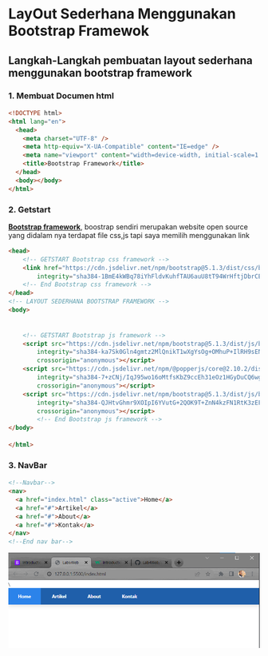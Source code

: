 # LayOut Sederhana Menggunakan Bootstrap Framewok

## Langkah-Langkah pembuatan layout sederhana menggunakan bootstrap framework

### 1. **Membuat Documen html**

```html
<!DOCTYPE html>
<html lang="en">
  <head>
    <meta charset="UTF-8" />
    <meta http-equiv="X-UA-Compatible" content="IE=edge" />
    <meta name="viewport" content="width=device-width, initial-scale=1.0" />
    <title>Bootstrap Framework</title>
  </head>
  <body></body>
</html>
```

### 2. Getstart

**[Bootstrap framework](https://getbootstrap.com/)**, boostrap sendiri merupakan website open source yang didalam nya terdapat file css,js tapi saya memilih menggunakan link

```html
<head>
    <!-- GETSTART Bootstrap css framework -->
    <link href="https://cdn.jsdelivr.net/npm/bootstrap@5.1.3/dist/css/bootstrap.min.css" rel="stylesheet"
        integrity="sha384-1BmE4kWBq78iYhFldvKuhfTAU6auU8tT94WrHftjDbrCEXSU1oBoqyl2QvZ6jIW3" crossorigin="anonymous">
    <!-- End Bootstrap css framework -->
</head>
<!-- LAYOUT SEDERHANA BOOTSTRAP FRAMEWORK -->
<body>


    <!-- GETSTART Bootstrap js framework -->
    <script src="https://cdn.jsdelivr.net/npm/bootstrap@5.1.3/dist/js/bootstrap.bundle.min.js"
        integrity="sha384-ka7Sk0Gln4gmtz2MlQnikT1wXgYsOg+OMhuP+IlRH9sENBO0LRn5q+8nbTov4+1p"
        crossorigin="anonymous"></script>
    <script src="https://cdn.jsdelivr.net/npm/@popperjs/core@2.10.2/dist/umd/popper.min.js"
        integrity="sha384-7+zCNj/IqJ95wo16oMtfsKbZ9ccEh31eOz1HGyDuCQ6wgnyJNSYdrPa03rtR1zdB"
        crossorigin="anonymous"></script>
    <script src="https://cdn.jsdelivr.net/npm/bootstrap@5.1.3/dist/js/bootstrap.min.js"
        integrity="sha384-QJHtvGhmr9XOIpI6YVutG+2QOK9T+ZnN4kzFN1RtK3zEFEIsxhlmWl5/YESvpZ13"
        crossorigin="anonymous"></script>
        <!-- End Bootstrap js framework -->
</body>

</html>
```

### 3. NavBar

```html
<!--Navbar-->
<nav>
  <a href="index.html" class="active">Home</a>
  <a href="#">Artikel</a>
  <a href="#">About</a>
  <a href="#">Kontak</a>
</nav>
<!--End nav bar-->
```
![navbar](asset/img/Nav.png)